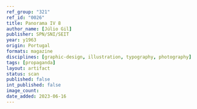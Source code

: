 ```yaml
---
ref_group: "321"
ref_id: "0026"
title: Panorama IV 8
author_name: [Júlio Gil]
publisher: SPN/SNI/SEIT
year: y1963
origin: Portugal
formats: magazine
disciplines: [graphic-design, illustration, typography, photography]
tags: [propaganda]
layout: artifact
status: scan
published: false
int_published: false
image_count:
date_added: 2023-06-16
---
```

